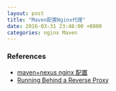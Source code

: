 ```yaml
---
layout: post
title: "Maven配置Nginx代理"
date: 2016-03-31 23:48:00 +0800
categories: nginx Maven
---
```

### References
* [maven+nexus nginx 配置](http://blog.kainaodong.com/?p=43)
* [Running Behind a Reverse Proxy](http://books.sonatype.com/nexus-book/reference/install-sect-proxy.html)
